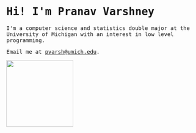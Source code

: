 <h1><samp>Hi! I'm Pranav Varshney</samp></h1>

<samp>I'm a computer science and statistics double major at the University of Michigan with an interest in low level programming.</samp>

<samp>Email me at [pvarsh@umich.edu](mailto:jonasg@umich.edu).</samp>

<div>
  
  <img height="175" align="center" src="https://streak-stats.demolab.com?user=pvarshh&theme=tokyonight&border_radius=4.5" />
  
</div>
